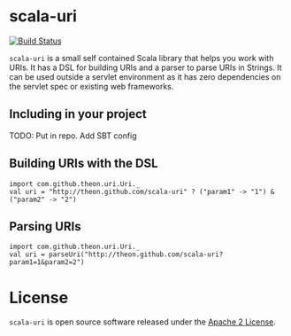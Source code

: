 # scala-uri

[![Build Status](https://secure.travis-ci.org/theon/scala-uri.png?branch=master)](https://travis-ci.org/theon/scala-uri)

`scala-uri` is a small self contained Scala library that helps you work with URIs. It has a DSL for building URIs and a parser to parse URIs in Strings. It can be used outside a servlet environment as it has zero dependencies on the servlet spec or existing web frameworks.

## Including in your project

TODO: Put in repo. Add SBT config

## Building URIs with the DSL

    import com.github.theon.uri.Uri._
    val uri = "http://theon.github.com/scala-uri" ? ("param1" -> "1") & ("param2" -> "2")

## Parsing URIs

    import com.github.theon.uri.Uri._
    val uri = parseUri("http://theon.github.com/scala-uri?param1=1&param2=2")

# License

`scala-uri` is open source software released under the [Apache 2 License](http://www.apache.org/licenses/LICENSE-2.0).